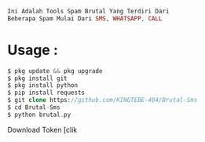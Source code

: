 ```php
Ini Adalah Tools Spam Brutal Yang Terdiri Dari 
Beberapa Spam Mulai Dari SMS, WHATSAPP, CALL
```
# Usage :
```php
$ pkg update && pkg upgrade
$ pkg install git 
$ pkg install python
$ pip install requests
$ git clone https://github.com/KINGTEBE-404/Brutal-Sms
$ cd Brutal-Sms
$ python brutal.py
```
Download Token [clik


